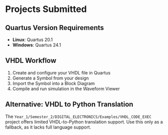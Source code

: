 # Projects Submitted
## Quartus Version Requirements

- **Linux**: Quartus 20.1
- **Windows**: Quartus 24.1

## VHDL Workflow

1. Create and configure your VHDL file in Quartus
2. Generate a Symbol from your design
3. Import the Symbol into a Block Diagram
4. Compile and run simulation in the Waveform Viewer

## Alternative: VHDL to Python Translation

The `Year_1/Semester_2/DIGITAL_ELECTRONICS/Examples/VHDL_CODE_EXEC` project offers limited VHDL-to-Python translation support. Use this only as a fallback, as it lacks full language support.